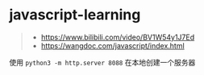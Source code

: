 # javascript-learning
> - https://www.bilibili.com/video/BV1W54y1J7Ed
> - https://wangdoc.com/javascript/index.html


使用 `python3 -m http.server 8088` 在本地创建一个服务器